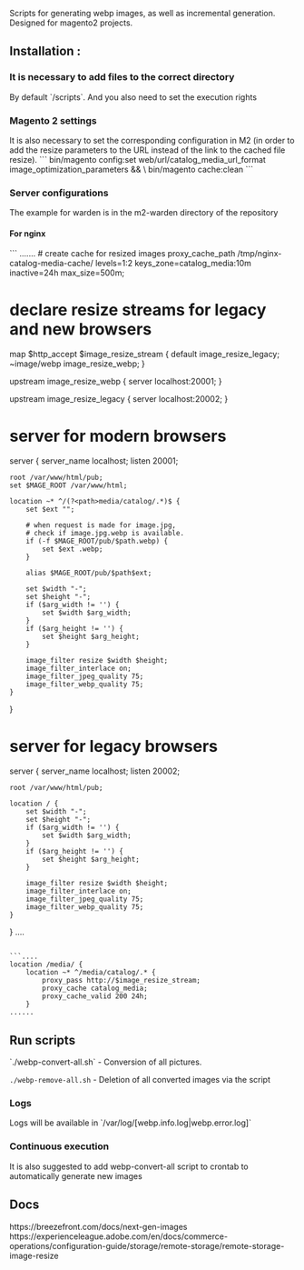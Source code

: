 Scripts for generating webp images, as well as incremental generation. Designed for magento2 projects.

<h2>Installation :</h2>

<h3>It is necessary to add files to the correct directory</h3>
By default
`<m2-root>/scripts`.
And you also need to set the execution rights

<h3>Magento 2 settings</h3>
It is also necessary to set the corresponding configuration in M2 (in order to add the resize parameters to the URL instead of the link to the cached file resize).
```
bin/magento config:set web/url/catalog_media_url_format image_optimization_parameters && \
bin/magento cache:clean
```

<h3>Server configurations</h3>
The example for warden is in the m2-warden directory of the repository

<h4>For nginx</h4>
```
.......
# create cache for resized images
proxy_cache_path /tmp/nginx-catalog-media-cache/
    levels=1:2
    keys_zone=catalog_media:10m
    inactive=24h
    max_size=500m;

# declare resize streams for legacy and new browsers
map $http_accept $image_resize_stream {
    default image_resize_legacy;
    ~image/webp image_resize_webp;
}

upstream image_resize_webp {
    server localhost:20001;
}

upstream image_resize_legacy {
    server localhost:20002;
}

# server for modern browsers
server {
    server_name localhost;
    listen 20001;

    root /var/www/html/pub;
    set $MAGE_ROOT /var/www/html;

    location ~* ^/(?<path>media/catalog/.*)$ {
        set $ext "";

        # when request is made for image.jpg,
        # check if image.jpg.webp is available.
        if (-f $MAGE_ROOT/pub/$path.webp) {
            set $ext .webp;
        }

        alias $MAGE_ROOT/pub/$path$ext;

        set $width "-";
        set $height "-";
        if ($arg_width != '') {
            set $width $arg_width;
        }
        if ($arg_height != '') {
            set $height $arg_height;
        }

        image_filter resize $width $height;
        image_filter_interlace on;
        image_filter_jpeg_quality 75;
        image_filter_webp_quality 75;
    }
}

# server for legacy browsers
server {
    server_name localhost;
    listen 20002;

    root /var/www/html/pub;

    location / {
        set $width "-";
        set $height "-";
        if ($arg_width != '') {
            set $width $arg_width;
        }
        if ($arg_height != '') {
            set $height $arg_height;
        }

        image_filter resize $width $height;
        image_filter_interlace on;
        image_filter_jpeg_quality 75;
        image_filter_webp_quality 75;
    }
}
....
```

```....
location /media/ {
    location ~* ^/media/catalog/.* {
        proxy_pass http://$image_resize_stream;
        proxy_cache catalog_media;
        proxy_cache_valid 200 24h;
    }
......
```
<h2>Run scripts</h2>
`./webp-convert-all.sh`  - Conversion of all pictures.

`./webp-remove-all.sh` - Deletion of all converted images via the script

<h3>Logs</h3>
Logs will be available in `<m2-root>/var/log/[webp.info.log|webp.error.log]`

<h3>Continuous execution</h3>
It is also suggested to add webp-convert-all script to crontab to automatically generate new images

<h2>Docs</h2>
https://breezefront.com/docs/next-gen-images
https://experienceleague.adobe.com/en/docs/commerce-operations/configuration-guide/storage/remote-storage/remote-storage-image-resize
